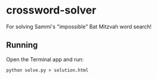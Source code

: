 # crossword-solver
For solving Sammi's "impossible" Bat Mitzvah word search!

## Running
Open the Terminal app and run:

    python solve.py > solution.html
